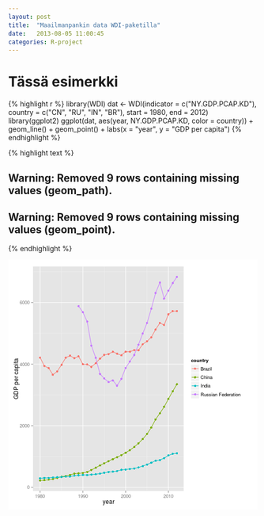```yaml
---
layout: post
title:  "Maailmanpankin data WDI-paketilla"
date:   2013-08-05 11:00:45
categories: R-project
---
```


# Tässä esimerkki




{% highlight r %}
library(WDI)
dat <- WDI(indicator = c("NY.GDP.PCAP.KD"), country = c("CN", "RU", "IN", "BR"), 
    start = 1980, end = 2012)
library(ggplot2)
ggplot(dat, aes(year, NY.GDP.PCAP.KD, color = country)) + geom_line() + geom_point() + 
    labs(x = "year", y = "GDP per capita")
{% endhighlight %}



{% highlight text %}
## Warning: Removed 9 rows containing missing values (geom_path).
## Warning: Removed 9 rows containing missing values (geom_point).
{% endhighlight %}

![center](/figs/2013-08-05-maailmanpankin-data/unnamed-chunk-1.png) 





[jekyll-gh]: https://github.com/mojombo/jekyll
[jekyll]:    http://jekyllrb.com
